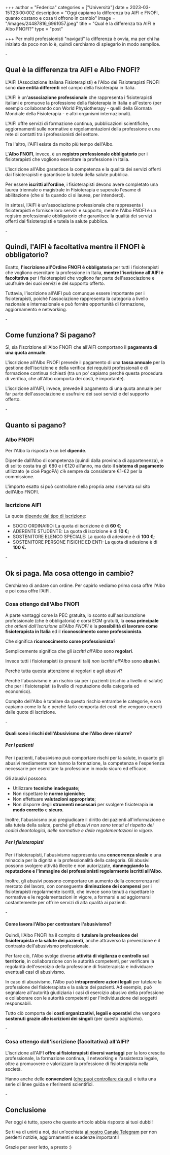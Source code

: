 +++
author = "Federica"
categories = ["Università"]
date = 2023-03-15T23:00:00Z
description = "Oggi capiamo la differenza tra AIFI e FNOFI, quanto costano e cosa ti offrono in cambio"
image = "/images/24487816_6961057.jpeg"
title = "Qual è la differenza tra AIFI e Albo FNOFI?"
type = "post"

+++
Per molti professionisti "navigati" la differenza è ovvia, ma per chi ha iniziato da poco non lo è, quindi cerchiamo di spiegarlo in modo semplice.

\-

## Qual è la differenza tra AIFI e Albo FNOFI?

L'AIFI (Associazione Italiana Fisioterapisti) e l'Albo dei Fisioterapisti FNOFI sono **due entità differenti** nel campo della fisioterapia in Italia.

L'AIFI è un'**associazione professionale** che rappresenta i fisioterapisti italiani e promuove la professione della fisioterapia in Italia e all'estero (per esempio collaborando con World Physiotherapy - quelli della Giornata Mondiale della Fisioterapia - e altri organismi internazionali).

L'AIFI offre servizi di formazione continua, pubblicazioni scientifiche, aggiornamenti sulle normative e regolamentazioni della professione e una rete di contatti tra i professionisti del settore.

Tra l'altro, l'AIFI esiste da molto più tempo dell'Albo.

L'**Albo FNOFI**, invece, è un **registro professionale obbligatorio** per i fisioterapisti che vogliono esercitare la professione in Italia.

L'iscrizione all'Albo garantisce la competenza e la qualità dei servizi offerti dai fisioterapisti e garantisce la tutela della salute pubblica.

Per essere **iscritti all'ordine**, i fisioterapisti devono avere completato una laurea triennale o magistrale in Fisioterapia e superato l'esame di abilitazione (che si fa quando ci si laurea, per intenderci).

In sintesi, l'AIFI è un'associazione professionale che rappresenta i fisioterapisti e fornisce loro servizi e supporto, mentre l'Albo FNOFI è un registro professionale obbligatorio che garantisce la qualità dei servizi offerti dai fisioterapisti e tutela la salute pubblica.

\-

## Quindi, l'AIFI è facoltativa mentre il FNOFI è obbligatorio?

Esatto, **l'iscrizione all'Ordine FNOFI è obbligatoria** per tutti i fisioterapisti che vogliono esercitare la professione in Italia, **mentre l'iscrizione all'AIFI è facoltativa** per i fisioterapisti che vogliono far parte dell'associazione e usufruire dei suoi servizi e del supporto offerto.

Tuttavia, l'iscrizione all'AIFI può comunque essere importante per i fisioterapisti, poiché l'associazione rappresenta la categoria a livello nazionale e internazionale e può fornire opportunità di formazione, aggiornamento e networking.

\-

## Come funziona? Si pagano?

Sì, sia l'iscrizione all'Albo FNOFI che all'AIFI comportano il **pagamento di una quota annuale**.

L'iscrizione all'Albo FNOFI prevede il pagamento di una **tassa annuale** per la gestione dell'iscrizione e della verifica dei requisiti professionali e di formazione continua richiesti (tra un po' capiamo perché questa procedura di verifica, che all'Albo comporta dei costi, è importante).

L'iscrizione all'AIFI, invece, prevede il pagamento di una quota annuale per far parte dell'associazione e usufruire dei suoi servizi e del supporto offerto.

\-

## Quanto si pagano?

### Albo FNOFI

Per l'Albo la risposta è un bel **dipende**.

Dipende dall’Albo di competenza (quindi dalla provincia di appartenenza), e di solito costa tra gli €80 e i €120 all’anno, ma dato il **sistema di pagamento** utilizzato (e cioè PagoPA) c’è sempre da considerare €1-€2 per la commissione.

L'importo esatto si può controllare nella propria area riservata sul sito dell'Albo FNOFI.

### Iscrizione AIFI

La quota [dipende dal tipo di iscrizione](https://aifi.net/tesseramento-aifi/ "DIVENTA SOCIO Tesseramento AIFI"):

* SOCIO ORDINARIO: La quota di iscrizione è di **60 €**;
* ADERENTE STUDENTE: La quota di iscrizione è di **10 €;**
* SOSTENITORE ELENCO SPECIALE: La quota di adesione è di **100 €;**
* SOSTENITORE PERSONE FISICHE ED ENTI: La quota di adesione è di **100 €.**

\-

## Ok si paga. Ma cosa ottengo in cambio?

Cerchiamo di andare con ordine. Per capirlo vediamo prima cosa offre l'Albo e poi cosa offre l'AIFI.

### Cosa ottengo dall'Albo FNOFI

A parte vantaggi come la PEC gratuita, lo sconto sull'assicurazione professionale (che è obbligatoria) e corsi ECM gratuiti, la **cosa principale** _che ottieni dall'iscrizione all'Albo FNOFI_ è la **possibilità di lavorare come fisioterapista in Italia** ed il **riconoscimento come professionista**.

Che significa **riconoscimento come professionista**?

Semplicemente significa che gli _iscritti all'Albo_ sono **regolari**.

Invece tutti i fisioterapisti (o presunti tali) _non iscritti all'Albo_ sono **abusivi**.

Perché tutta questa attenzione ai regolari e agli abusivi?

Perché l'abusivismo è un rischio sia per i pazienti (rischio a livello di salute) che per i fisioterapisti (a livello di reputazione della categoria ed economico). 

Compito dell'Albo è tutelare da questo rischio entrambe le categorie, e ora capiamo come lo fa e perché farlo comporta dei costi che vengono coperti dalle quote di iscrizione.

\-

#### Quali sono i rischi dell'Abusivismo che l'Albo deve ridurre?

##### Per i pazienti

Per i pazienti, l'abusivismo può comportare rischi per la salute, in quanto gli abusivi mediamente non hanno la formazione, la competenza e l'esperienza necessarie per esercitare la professione in modo sicuro ed efficace.

Gli abusivi possono:

* Utilizzare **tecniche inadeguate**;
* Non rispettare le **norme igieniche**;
* Non effettuare **valutazioni appropriate**;
* Non disporre degli **strumenti necessari** per svolgere fisioterapia **in modo corretto** e **sicuro**.

Inoltre, l'abusivismo può pregiudicare il diritto dei pazienti all'informazione e alla tutela della salute, perché _gli abusivi non sono tenuti al rispetto dei codici deontologici, delle normative e delle regolamentazioni in vigore_.

##### Per i fisioterapisti

Per i fisioterapisti, l'abusivismo rappresenta una **concorrenza sleale** e una minaccia per la dignità e la professionalità della categoria. Gli abusivi possono svolgere attività illecite e non autorizzate, **danneggiando la reputazione e l'immagine dei professionisti regolarmente iscritti all'Albo**.

Inoltre, gli abusivi possono comportare un aumento della concorrenza nel mercato del lavoro, con conseguente **diminuzione dei compensi** per i fisioterapisti regolarmente iscritti, che invece sono tenuti a rispettare le normative e le regolamentazioni in vigore, a formarsi e ad aggiornarsi costantemente per offrire servizi di alta qualità ai pazienti.

\-

#### Come lavora l'Albo per contrastare l'abusivismo?

Quindi, l'Albo FNOFI ha il compito di **tutelare la professione del fisioterapista e la salute dei pazienti**, anche attraverso la prevenzione e il contrasto dell'abusivismo professionale.

Per fare ciò, l'Albo svolge diverse **attività di vigilanza e controllo sul territorio**, in collaborazione con le autorità competenti, per verificare la regolarità dell'esercizio della professione di fisioterapista e individuare eventuali casi di abusivismo.

In caso di abusivismo, l'Albo può **intraprendere azioni legali** per tutelare la professione del fisioterapista e la salute dei pazienti. Ad esempio, può segnalare all'autorità giudiziaria i casi di esercizio abusivo della professione e collaborare con le autorità competenti per l'individuazione dei soggetti responsabili.

Tutto ciò comporta dei **costi organizzativi, legali e operativi** che vengono **sostenuti grazie alle iscrizioni dei singoli** (per questo paghiamo).

\-

### Cosa ottengo dall'iscrizione (facoltativa) all'AIFI?

L'iscrizione all'AIFI **offre ai fisioterapisti diversi vantaggi** per la loro crescita professionale, la formazione continua, il networking e l'assistenza legale, oltre a promuovere e valorizzare la professione di fisioterapista nella società.

Hanno anche delle **convenzioni** ([che puoi controllare da qui](https://aifi.net/convenzioni-vantaggi-aifi/ "Convenzioni e Vantaggi AIFI")) e tutta una serie di linee guida e riferimenti scientifici.

\-

## Conclusione

Per oggi è tutto, spero che questo articolo abbia risposto ai tuoi dubbi!

Se ti va di unirti a noi, dai un'occhiata [al nostro Canale Telegram](https://t.me/fisioterapisti_official "Fisioterapisti Official") per non perderti notizie, aggiornamenti e scadenze importanti!

Grazie per aver letto, a presto :)